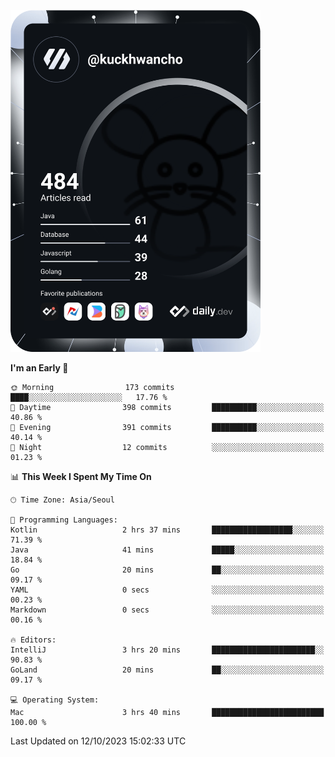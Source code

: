 <a href="https://app.daily.dev/kuckhwancho"><img src="https://github.com/kuckjwi0928/kuckjwi0928/blob/master/devcard.svg" width="400" alt="Kuckjwi Devcard"/></a>

<!--START_SECTION:waka-->
**I'm an Early 🐤** 

```text
🌞 Morning                173 commits         ████░░░░░░░░░░░░░░░░░░░░░   17.76 % 
🌆 Daytime                398 commits         ██████████░░░░░░░░░░░░░░░   40.86 % 
🌃 Evening                391 commits         ██████████░░░░░░░░░░░░░░░   40.14 % 
🌙 Night                  12 commits          ░░░░░░░░░░░░░░░░░░░░░░░░░   01.23 % 
```


📊 **This Week I Spent My Time On** 

```text
🕑︎ Time Zone: Asia/Seoul

💬 Programming Languages: 
Kotlin                   2 hrs 37 mins       ██████████████████░░░░░░░   71.39 % 
Java                     41 mins             █████░░░░░░░░░░░░░░░░░░░░   18.84 % 
Go                       20 mins             ██░░░░░░░░░░░░░░░░░░░░░░░   09.17 % 
YAML                     0 secs              ░░░░░░░░░░░░░░░░░░░░░░░░░   00.23 % 
Markdown                 0 secs              ░░░░░░░░░░░░░░░░░░░░░░░░░   00.16 % 

🔥 Editors: 
IntelliJ                 3 hrs 20 mins       ███████████████████████░░   90.83 % 
GoLand                   20 mins             ██░░░░░░░░░░░░░░░░░░░░░░░   09.17 % 

💻 Operating System: 
Mac                      3 hrs 40 mins       █████████████████████████   100.00 % 
```


 Last Updated on 12/10/2023 15:02:33 UTC
<!--END_SECTION:waka-->
